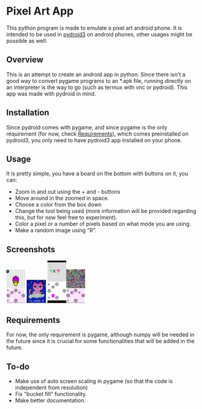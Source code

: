 # Pixel Art App
This python program is made to emulate a pixel art android phone. It is intended to be used in [pydroid3](https://play.google.com/store/apps/details?id=ru.iiec.pydroid3&gl=US) on android phones, other usages might be possible as well.

## Overview
This is an attempt to create an android app in python. Since there isn't a good way to convert pygame programs to an *.apk file, running directly on an interpreter is the way to go (such as termux with vnc or pydroid).
This app was made with pydroid in mind.

## Installation
Since pydroid comes with pygame, and since pygame is the only requirement (for now, check [Requirements](#requirement)), which comes preinstalled on pydroid3, you only need to have pydroid3 app installed on your phone.

## Usage
It is pretty simple, you have a board on the bottom with buttons on it, you can:
* Zoom in and out using the + and - buttons
* Move around in the zoomed in space.
* Choose a color from the box down
* Change the tool being used (more information will be provided regarding this, but for now feel free to experiment).
* Color a pixel or a number of pixels based on what mode you are using.
* Make a random image using "R".

## Screenshots
<img alt="icecream" src="/screenshots/icecream.jpg" height="10%" width="10%"> <img alt="cloud_9" src="/screenshots/cloud_9.jpg"  height="10%" width="10%">
<img alt="test" src="/screenshots/test.jpg" height="10%" width="10%"><img alt="random" src="/screenshots/random.jpg" width="10%" height="10%">
## Requirements
For now, the only requirement is pygame, although numpy will be needed in the future since it is crucial for some functionalities that will be added in the future.

## To-do
* Make use of auto screen scaling in pygame (so that the code is independent from resolution)
* Fix "bucket fill" functionality.
* Make better documentation.
